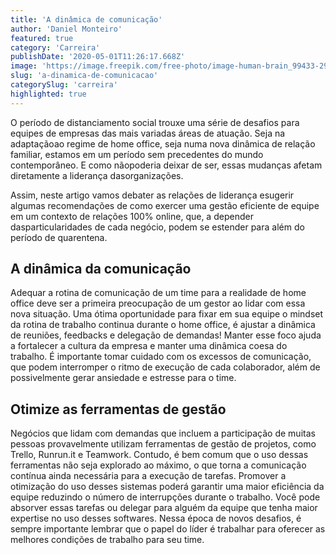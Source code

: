 ```yaml
---
title: 'A dinâmica de comunicação'
author: 'Daniel Monteiro'
featured: true
category: 'Carreira'
publishDate: '2020-05-01T11:26:17.668Z'
image: 'https://image.freepik.com/free-photo/image-human-brain_99433-298.jpg'
slug: 'a-dinamica-de-comunicacao'
categorySlug: 'carreira'
highlighted: true
---
```


O período de distanciamento social trouxe uma série de desafios para equipes de empresas das mais variadas áreas de atuação. Seja na adaptaçãoao regime de home office, seja numa nova dinâmica de relação familiar, estamos em um período sem precedentes do mundo contemporâneo. E como nãopoderia deixar de ser, essas mudanças afetam diretamente a liderança dasorganizações.

Assim, neste artigo vamos debater as relações de liderança esugerir algumas recomendações de como exercer uma gestão eficiente de equipe em um contexto de relações 100% online, que, a depender dasparticularidades de cada negócio, podem se estender para além do período de quarentena.

## A dinâmica da comunicação

Adequar a rotina de comunicação de um time para a realidade de home office deve ser a primeira preocupação de um gestor ao lidar com essa nova situação. Uma ótima oportunidade para fixar em sua equipe o mindset da rotina de trabalho continua durante o home office, é ajustar a dinâmica de reuniões, feedbacks e delegação de demandas! Manter esse foco ajuda a fortalecer a cultura da empresa e manter uma dinâmica coesa do trabalho. É importante tomar cuidado com os excessos de comunicação, que podem interromper o ritmo de execução de cada colaborador, além de possivelmente gerar ansiedade e estresse para o time.

## Otimize as ferramentas de gestão

Negócios que lidam com demandas que incluem a participação de muitas pessoas provavelmente utilizam ferramentas de gestão de projetos, como Trello, Runrun.it e Teamwork. Contudo, é bem comum que o uso dessas ferramentas não seja explorado ao máximo, o que torna a comunicação contínua ainda necessária para a execução de tarefas. Promover a otimização do uso desses sistemas poderá garantir uma maior eficiência da equipe reduzindo o número de interrupções durante o trabalho. Você pode absorver essas tarefas ou delegar para alguém da equipe que tenha maior expertise no uso desses softwares. Nessa época de novos desafios, é sempre importante lembrar que o papel do líder é trabalhar para oferecer as melhores condições de trabalho para seu time.
